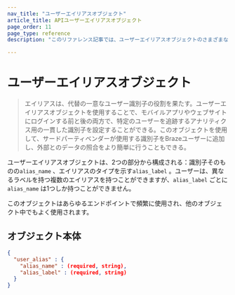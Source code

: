 ```yaml
---
nav_title: "ユーザーエイリアスオブジェクト"
article_title: APIユーザーエイリアスオブジェクト
page_order: 11
page_type: reference
description: "このリファレンス記事では、ユーザーエイリアスオブジェクトのさまざまなコンポーネントについて説明します。"

---
```


# ユーザーエイリアスオブジェクト

> エイリアスは、代替の一意なユーザー識別子の役割を果たす。ユーザーエイリアスオブジェクトを使用することで、モバイルアプリやウェブサイトにログインする前と後の両方で、特定のユーザーを追跡するアナリティクス用の一貫した識別子を設定することができる。このオブジェクトを使用して、サードパーティベンダーが使用する識別子をBrazeユーザーに追加し、外部とのデータの照合をより簡単に行うこともできる。

ユーザーエイリアスオブジェクトは、2つの部分から構成される：識別子そのものの`alias_name` 、エイリアスのタイプを示す`alias_label` 。ユーザーは、異なるラベルを持つ複数のエイリアスを持つことができますが、`alias_label` ごとに `alias_name` は1つしか持つことができません。

このオブジェクトはあらゆるエンドポイントで頻繁に使用され、他のオブジェクト中でもよく使用されます。

## オブジェクト本体
```json
{
  "user_alias" : {
    "alias_name" : (required, string),
    "alias_label" : (required, string)
  }
}
```
